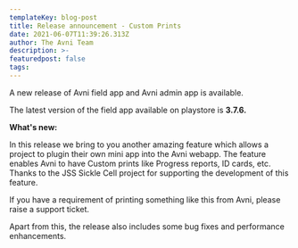 ```yaml
---
templateKey: blog-post
title: Release announcement - Custom Prints
date: 2021-06-07T11:39:26.313Z
author: The Avni Team
description: >-
featuredpost: false
tags:
---
```


A new release of Avni field app and Avni admin app is available.

The latest version of the field app available on playstore is  **3.7.6.**


**What's new:**

In this release we bring to you another amazing feature which allows a project to plugin their own mini app into the Avni webapp. The feature enables Avni to have Custom prints like Progress reports, ID cards, etc.  Thanks to the JSS Sickle Cell project for supporting the development of this feature.

If you have a requirement of printing something like this from Avni, please raise a support ticket. 

Apart from this, the release also includes some bug fixes and performance enhancements. 
